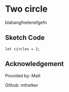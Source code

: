 # Two circle
blahangfnelenefgefn
## Sketch Code
```
let circles = 2;
```
## Acknowledgement
Provided by: Matt

Github: mttwlker